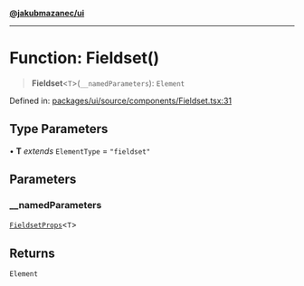 [**@jakubmazanec/ui**](../README.md)

---

# Function: Fieldset()

> **Fieldset**\<`T`\>(`__namedParameters`): `Element`

Defined in:
[packages/ui/source/components/Fieldset.tsx:31](https://github.com/jakubmazanec/tools/blob/76a9140b954a789a6120dd2126b179ec0180d7e9/packages/ui/source/components/Fieldset.tsx#L31)

## Type Parameters

• **T** _extends_ `ElementType` = `"fieldset"`

## Parameters

### \_\_namedParameters

[`FieldsetProps`](../type-aliases/FieldsetProps.md)\<`T`\>

## Returns

`Element`
